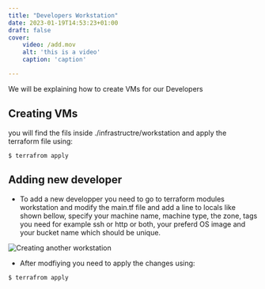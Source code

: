 ```yaml
---
title: "Developers Workstation"
date: 2023-01-19T14:53:23+01:00
draft: false
cover: 
    video: /add.mov
    alt: 'this is a video'
    caption: 'caption'

---
```



We will be explaining how to create VMs for our Developers
## Creating VMs

you will find the fils inside ./infrastructre/workstation and apply the terraform file using:

`$ terrafrom apply`

## Adding new developer

* To add a new developper you need to go to terraform modules workstation and modify the main.tf file and add a line to locals like shown bellow, specify your machine name, machine type, the zone, tags you need for example ssh or http or both, your preferd OS image and your bucket name which should be unique.


![Creating another workstation](/g.gif)

* After modfiying you need to apply the changes using:

`$ terrafrom apply`

